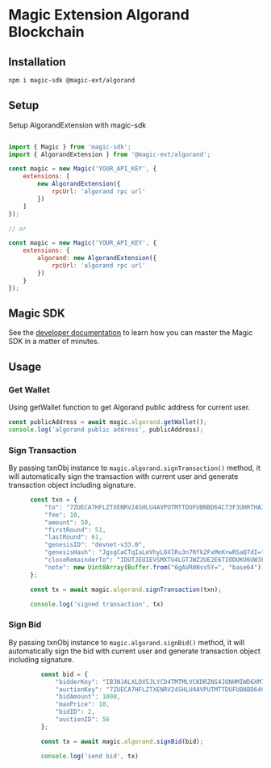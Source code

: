 # Magic Extension Algorand Blockchain

## Installation
```bash
npm i magic-sdk @magic-ext/algorand
```
## Setup
Setup AlgorandExtension with magic-sdk
```js

import { Magic } from 'magic-sdk';
import { AlgorandExtension } from '@magic-ext/algorand';

const magic = new Magic('YOUR_API_KEY', {
    extensions: [
        new AlgorandExtension({
            rpcUrl: 'algorand rpc url'
        })
    ]
});

// or

const magic = new Magic('YOUR_API_KEY', {
    extensions: {
        algorand: new AlgorandExtension({
            rpcUrl: 'algorand rpc url'
        })
    }
});

```

## Magic SDK
See the [developer documentation](https://magic.link/docs) to learn how you can master the Magic SDK in a matter of minutes.


## Usage

### Get Wallet
Using getWallet function to get Algorand public address for current user.

```js
const publicAddress = await magic.algorand.getWallet();
console.log('algorand public address', publicAddress);
```

### Sign Transaction
By passing txnObj instance to `magic.algorand.signTransaction()` method, it will automatically sign the transaction with current user and
generate transaction object including signature.
```js
      const txn = {
          "to": "7ZUECA7HFLZTXENRV24SHLU4AVPUTMTTDUFUBNBD64C73F3UHRTHAIOF6Q",
          "fee": 10,
          "amount": 50,
          "firstRound": 51,
          "lastRound": 61,
          "genesisID": "devnet-v33.0",
          "genesisHash": "JgsgCaCTqIaLeVhyL6XlRu3n7Rfk2FxMeK+wRSaQ7dI=",
          "closeRemainderTo": "IDUTJEUIEVSMXTU4LGTJWZ2UE2E6TIODUKU6UW3FU3UKIQQ77RLUBBBFLA",
          "note": new Uint8Array(Buffer.from("6gAVR0Nsv5Y=", "base64"))
      };

      const tx = await magic.algorand.signTransaction(txn);

      console.log('signed transaction', tx)
```

### Sign Bid
By passing txnObj instance to `magic.algorand.signBid()` method, it will automatically sign the bid with current user and
generate transaction object including signature.
 ```js
          const bid = {
              "bidderKey": "IB3NJALXLDX5JLYCD4TMTMLVCKDRZNS4JONHMIWD6XM7DSKYR7MWHI6I7U",
              "auctionKey": "7ZUECA7HFLZTXENRV24SHLU4AVPUTMTTDUFUBNBD64C73F3UHRTHAIOF6Q",
              "bidAmount": 1000,
              "maxPrice": 10,
              "bidID": 2,
              "auctionID": 56
          };

          const tx = await magic.algorand.signBid(bid);

          console.log('send bid', tx)
 ```
